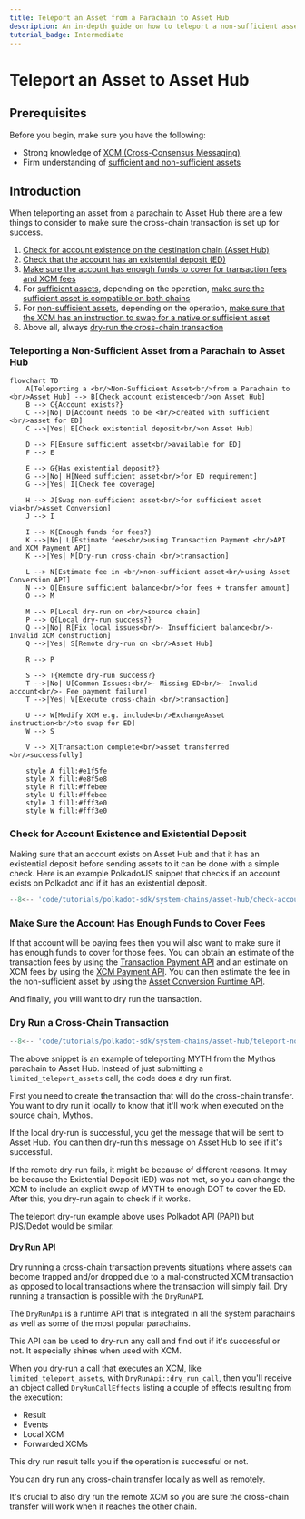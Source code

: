 ```yaml
---
title: Teleport an Asset from a Parachain to Asset Hub
description: An in-depth guide on how to teleport a non-sufficient asset to Asset Hub
tutorial_badge: Intermediate
---
```


# Teleport an Asset to Asset Hub

## Prerequisites

Before you begin, make sure you have the following:

- Strong knowledge of [XCM (Cross-Consensus Messaging)](/develop/interoperability/intro-to-xcm/)
- Firm understanding of [sufficient and non-sufficient assets](/polkadot-protocol/architecture/system-chains/asset-hub/#sufficient-and-non-sufficient-assets)

## Introduction

When teleporting an asset from a parachain to Asset Hub there are a few things to consider to make sure the cross-chain transaction is set up for success.

1. [Check for account existence on the destination chain (Asset Hub)](#check-for-account-existence-and-existential-deposit)
2. [Check that the account has an existential deposit (ED)](#check-for-account-existence-and-existential-deposit)
3. [Make sure the account has enough funds to cover for transaction fees and XCM fees](#make-sure-the-account-has-enough-funds-to-cover-for-fees)
4. For [sufficient assets](https://wiki.polkadot.network/learn/learn-assets/#sufficient-assets), depending on the operation, [make sure the sufficient asset is compatible on both chains](#parachain-compatibility)
5. For [non-sufficient assets](http://localhost:8000/polkadot-protocol/architecture/system-chains/asset-hub/#sufficient-and-non-sufficient-assets), depending on the operation, [make sure that the XCM has an instruction to swap for a native or sufficient asset](#dry-run-a-cross-chain-transaction)
6. Above all, always [dry-run the cross-chain transaction](#dry-run-a-cross-chain-transaction)

### Teleporting a Non-Sufficient Asset from a Parachain to Asset Hub
```mermaid
flowchart TD
    A[Teleporting a <br/>Non-Sufficient Asset<br/>from a Parachain to <br/>Asset Hub] --> B[Check account existence<br/>on Asset Hub]
    B --> C{Account exists?}
    C -->|No| D[Account needs to be <br/>created with sufficient <br/>asset for ED]
    C -->|Yes| E[Check existential deposit<br/>on Asset Hub]
    
    D --> F[Ensure sufficient asset<br/>available for ED]
    F --> E
    
    E --> G{Has existential deposit?}
    G -->|No| H[Need sufficient asset<br/>for ED requirement]
    G -->|Yes| I[Check fee coverage]
    
    H --> J[Swap non-sufficient asset<br/>for sufficient asset via<br/>Asset Conversion]
    J --> I
    
    I --> K{Enough funds for fees?}
    K -->|No| L[Estimate fees<br/>using Transaction Payment <br/>API and XCM Payment API]
    K -->|Yes| M[Dry-run cross-chain <br/>transaction]
    
    L --> N[Estimate fee in <br/>non-sufficient asset<br/>using Asset Conversion API]
    N --> O[Ensure sufficient balance<br/>for fees + transfer amount]
    O --> M
    
    M --> P[Local dry-run on <br/>source chain]
    P --> Q{Local dry-run success?}
    Q -->|No| R[Fix local issues<br/>- Insufficient balance<br/>- Invalid XCM construction]
    Q -->|Yes| S[Remote dry-run on <br/>Asset Hub]
    
    R --> P
    
    S --> T{Remote dry-run success?}
    T -->|No| U[Common Issues:<br/>- Missing ED<br/>- Invalid account<br/>- Fee payment failure]
    T -->|Yes| V[Execute cross-chain <br/>transaction]
    
    U --> W[Modify XCM e.g. include<br/>ExchangeAsset instruction<br/>to swap for ED]
    W --> S
    
    V --> X[Transaction complete<br/>asset transferred <br/>successfully]
    
    style A fill:#e1f5fe
    style X fill:#e8f5e8
    style R fill:#ffebee
    style U fill:#ffebee
    style J fill:#fff3e0
    style W fill:#fff3e0
```

### Check for Account Existence and Existential Deposit

Making sure that an account exists on Asset Hub and that it has an existential deposit before sending assets to it can be done with a simple check. Here is an example PolkadotJS snippet that checks if an account exists on Polkadot and if it has an existential deposit.

```javascript title="check-account-existence.js"
--8<-- 'code/tutorials/polkadot-sdk/system-chains/asset-hub/check-account-existence.js:0:87'
```

### Make Sure the Account Has Enough Funds to Cover Fees

If that account will be paying fees then you will also want to make sure it has enough funds to cover for those fees. You can obtain an estimate of the transaction fees by using the [Transaction Payment API](https://paritytech.github.io/polkadot-sdk/master/pallet_transaction_payment/pallet/struct.Pallet.html#method.query_fee_details) and an estimate on XCM fees by using the [XCM Payment API](https://paritytech.github.io/polkadot-sdk/master/xcm_runtime_apis/fees/trait.XcmPaymentApi.html#method.query_delivery_fees). You can then estimate the fee in the non-sufficient asset by using the [Asset Conversion Runtime API](https://paritytech.github.io/polkadot-sdk/master/pallet_asset_conversion/trait.AssetConversionApi.html#method.quote_price_exact_tokens_for_tokens).

And finally, you will want to dry run the transaction.

### Dry Run a Cross-Chain Transaction

```typescript title="teleport-non-sufficient.ts"
--8<-- 'code/tutorials/polkadot-sdk/system-chains/asset-hub/teleport-non-sufficient.ts:0:180'
```

The above snippet is an example of teleporting MYTH from the Mythos parachain to Asset Hub. Instead of just submitting a `limited_teleport_assets` call, the code does a dry run first.

First you need to create the transaction that will do the cross-chain transfer. You want to dry run it locally to know that it'll work when executed on the source chain, Mythos.

If the local dry-run is successful, you get the message that will be sent to Asset Hub. You can then dry-run this message on Asset Hub to see if it's successful.

If the remote dry-run fails, it might be because of different reasons. It may be because the Existential Deposit (ED) was not met, so you can change the XCM to include an explicit swap of MYTH to enough DOT to cover the ED. After this, you dry-run again to check if it works.

The teleport dry-run example above uses Polkadot API (PAPI) but PJS/Dedot would be similar.

#### Dry Run API

Dry running a cross-chain transaction prevents situations where assets can become trapped and/or dropped due to a mal-constructed XCM transaction as opposed to local transactions where the transaction will simply fail. Dry running a transaction is possible with the `DryRunAPI`.

The `DryRunApi` is a runtime API that is integrated in all the system parachains as well as some of the most popular parachains.

This API can be used to dry-run any call and find out if it's successful or not. It especially shines when used with XCM.

When you dry-run a call that executes an XCM, like `limited_teleport_assets`, with `DryRunApi::dry_run_call`, then you'll receive an object called `DryRunCallEffects` listing a couple of effects resulting from the execution:

- Result
- Events
- Local XCM
- Forwarded XCMs

This dry run result tells you if the operation is successful or not.

You can dry run any cross-chain transfer locally as well as remotely.

It's crucial to also dry run the remote XCM so you are sure the cross-chain transfer will work when it reaches the other chain.

